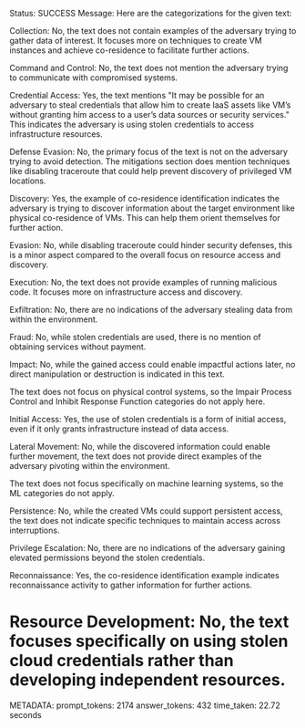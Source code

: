 Status: SUCCESS
Message:  Here are the categorizations for the given text:

Collection: No, the text does not contain examples of the adversary trying to gather data of interest. It focuses more on techniques to create VM instances and achieve co-residence to facilitate further actions.

Command and Control: No, the text does not mention the adversary trying to communicate with compromised systems. 

Credential Access: Yes, the text mentions "It may be possible for an adversary to steal credentials that allow him to create IaaS assets like VM’s without granting him access to a user’s data sources or security services." This indicates the adversary is using stolen credentials to access infrastructure resources.

Defense Evasion: No, the primary focus of the text is not on the adversary trying to avoid detection. The mitigations section does mention techniques like disabling traceroute that could help prevent discovery of privileged VM locations.

Discovery: Yes, the example of co-residence identification indicates the adversary is trying to discover information about the target environment like physical co-residence of VMs. This can help them orient themselves for further action.

Evasion: No, while disabling traceroute could hinder security defenses, this is a minor aspect compared to the overall focus on resource access and discovery.  

Execution: No, the text does not provide examples of running malicious code. It focuses more on infrastructure access and discovery.

Exfiltration: No, there are no indications of the adversary stealing data from within the environment.

Fraud: No, while stolen credentials are used, there is no mention of obtaining services without payment. 

Impact: No, while the gained access could enable impactful actions later, no direct manipulation or destruction is indicated in this text.

The text does not focus on physical control systems, so the Impair Process Control and Inhibit Response Function categories do not apply here.

Initial Access: Yes, the use of stolen credentials is a form of initial access, even if it only grants infrastructure instead of data access.  

Lateral Movement: No, while the discovered information could enable further movement, the text does not provide direct examples of the adversary pivoting within the environment.

The text does not focus specifically on machine learning systems, so the ML categories do not apply.  

Persistence: No, while the created VMs could support persistent access, the text does not indicate specific techniques to maintain access across interruptions.

Privilege Escalation: No, there are no indications of the adversary gaining elevated permissions beyond the stolen credentials.  

Reconnaissance: Yes, the co-residence identification example indicates reconnaissance activity to gather information for further actions.

Resource Development: No, the text focuses specifically on using stolen cloud credentials rather than developing independent resources.
================================================================================
METADATA:
prompt_tokens: 2174
answer_tokens: 432
time_taken: 22.72 seconds
